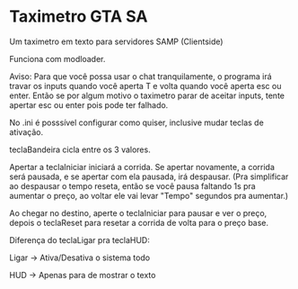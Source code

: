 # Taximetro GTA SA
Um taximetro em texto para servidores SAMP (Clientside)

Funciona com modloader.

Aviso: Para que você possa usar o chat tranquilamente, o programa irá travar os inputs quando você aperta T e volta quando você aperta esc ou enter.
Então se por algum motivo o taximetro parar de aceitar inputs, tente apertar esc ou enter pois pode ter falhado.


No .ini é posssível configurar como quiser, inclusive mudar teclas de ativação.


teclaBandeira cicla entre os 3 valores.

Apertar a teclaIniciar iniciará a corrida. Se apertar novamente, a corrida será pausada, e se apertar com ela pausada, irá despausar. (Pra simplificar ao despausar o tempo reseta, então se você pausa faltando 1s pra aumentar o preço, ao voltar ele vai levar "Tempo" segundos pra aumentar.)

Ao chegar no destino, aperte o teclaIniciar para pausar e ver o preço, depois o teclaReset para resetar a corrida de volta para o preço base.



Diferença do teclaLigar pra teclaHUD:

Ligar -> Ativa/Desativa o sistema todo

HUD -> Apenas para de mostrar o texto

